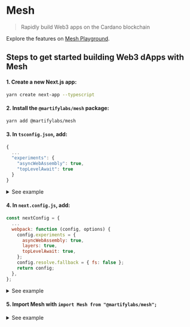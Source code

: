 # Mesh

> Rapidly build Web3 apps on the Cardano blockchain

Explore the features on [Mesh Playground](https://mesh.martify.io/).

## Steps to get started building Web3 dApps with Mesh

#### 1. Create a new Next.js app:
```sh
yarn create next-app --typescript
```

#### 2. Install the `@martifylabs/mesh` package:
```sh
yarn add @martifylabs/mesh
```

#### 3. In `tsconfig.json`, add:
```js
{
  ...
  "experiments": {
    "asyncWebAssembly": true,
    "topLevelAwait": true
  }
}
```

<details><summary>See example</summary>
<p>

Example of `tsconfig.json`:
```js
{
  "compilerOptions": {
    "target": "es5",
    "lib": ["dom", "dom.iterable", "esnext"],
    "allowJs": true,
    "skipLibCheck": true,
    "strict": true,
    "forceConsistentCasingInFileNames": true,
    "noEmit": true,
    "esModuleInterop": true,
    "module": "esnext",
    "moduleResolution": "node",
    "resolveJsonModule": true,
    "isolatedModules": true,
    "jsx": "preserve",
    "incremental": true,
    "noImplicitAny": false
  },
  "include": ["next-env.d.ts", "**/*.ts", "**/*.tsx"],
  "exclude": ["node_modules"],
  "experiments": {
    "asyncWebAssembly": true,
    "topLevelAwait": true
  },
}
```
</p>
</details>

#### 4. In `next.config.js`, add:
```js
const nextConfig = {
  ...
  webpack: function (config, options) {
    config.experiments = {
      asyncWebAssembly: true,
      layers: true,
      topLevelAwait: true,
    };
    config.resolve.fallback = { fs: false };
    return config;
  },
};
```

<details><summary>See example</summary>
<p>

Example of `next.config.js`:
```js
/** @type {import('next').NextConfig} */
const nextConfig = {
  reactStrictMode: true,
  webpack: function (config, options) {
    config.experiments = {
      asyncWebAssembly: true,
      layers: true,
      topLevelAwait: true,
    };
    config.resolve.fallback = { fs: false };
    return config;
  },
};
module.exports = nextConfig;
```
</p>
</details>

#### 5. Import Mesh with `import Mesh from "@martifylabs/mesh";`

<details><summary>See example</summary>
<p>

Replace `pages/index.tsx` with:
```js
import { useState } from "react";
import type { NextPage } from "next";
import Mesh from "@martifylabs/mesh";

const Home: NextPage = () => {
  const [assets, setAssets] = useState<null | any>(null);

  async function connectWallet(walletName: string) {
    let connected = await Mesh.wallet.enable({ walletName: walletName });
    const _assets = await Mesh.wallet.getAssets();
    setAssets(_assets);
  }

  return (
    <div>
      <button type="button" onClick={() => connectWallet("ccvault")}>
        Connect Wallet
      </button>
      <pre>
        <code className="language-js">{JSON.stringify(assets, null, 2)}</code>
      </pre>
    </div>
  );
};

export default Home;
```

Start the server:
```sh
yarn run dev
```

Need more examples? Check the [demo](https://github.com/MartifyLabs/mesh/tree/main/demo).
</p>
</details>
